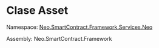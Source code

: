 # Clase Asset

Namespace: [Neo.SmartContract.Framework.Services.Neo](../neo.md)

Assembly: Neo.SmartContract.Framework

